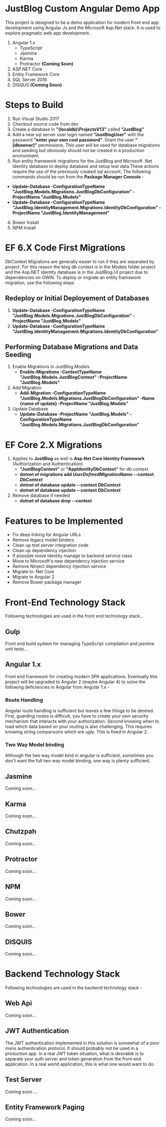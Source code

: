 # JustBlog Custom Angular Demo App

This project is designed to be a demo application for modern front end app development
using Angular Js and the Microsoft Asp.Net stack. It is used to explore pragmatic web app development.

1. Angular 1.x
    * TypeScript
    * Jasmine
    * Karma
    * Protractor __(Coming Soon)__
2. ASP.NET Core
3. Entity Framework Core
4. SQL Server 2016
7. DISQUS __(Coming Soon)__

# Steps to Build

1. Run Visual Studio 2017
2. Checkout source code from dev
4. Create a database in __"(localdb)\ProjectsV13"__ called __"JustBlog"__
5. Add a new sql server user login named __"JustBlogUser"__ with the password __"enter your own cool password"__.
    Grant the user __"[dbowner]"__ permissions. This user will be used for database migrations and seeding
     but obviously should not be created in a production environment.
3. Run entity framework migrations for the JustBlog and Microsoft .Net Identity 
    database to deploy database and setup test data.These actions require
    the use of the previously created sql account. The following commands should be 
    run from the __Package Manager Console__ -
  - __Update-Database -ConfigurationTypeName "JustBlog.Models.Migrations.JustBlogDbConfiguration" -ProjectName "JustBlog.Models"__ 
  - __Update-Database -ConfigurationTypeName "JustBlog.IdentityManagement.Migrations.IdentityDbConfiguration" -ProjectName "JustBlog.IdentityManagement"__
4. Bower Install
5. NPM Install

# EF 6.X Code First Migrations
DbContext Migrations are generally easier to run if they are separated by project. For this
reason the blog db context is in the Models folder project and the Asp.NET identity database
is in the JustBlog.UI project due to dependencies on OWIN. To deploy or migrate an entity framework migration,
use the following steps

## Redeploy or Initial Deployement of Databases
1. __Update-Database -ConfigurationTypeName "JustBlog.Models.Migrations.JustBlogDbConfiguration" -ProjectName "JustBlog.Models"__ 
2. __Update-Database -ConfigurationTypeName "JustBlog.IdentityManagement.Migrations.IdentityDbConfiguration"__


## Performing Database Migrations and Data Seeding
1. Enable Migrations in JustBlog.Models
    - __Enable-Migrations -ContextTypeName "JustBlog.Models.JustBlogContext" -ProjectName "JustBlog.Models"__
2. Add Migration
    - __Add-Migration -ConfigurationTypeName "JustBlog.Models.Migrations.JustBlogDbConfiguration" -Name {name of update} -ProjectName "JustBlog.Models"__
3. Update Database
    - __Update-Database -ProjectName "JustBlog.Models" -ConfigurationTypeName "JustBlog.Models.Migrations.JustBlogDbConfiguration"__

# EF Core 2.X Migrations
1. Applies to __JustBlog__ as well is __Asp.Net Core Identity Framework__ (Authorization and Authentication)
    - __"JustBlogContext"__ or __"AppIdentityDbContext"__ for db context
    - __dotnet ef migrations  add _UserDefinedMigrationName_ --context _DbContext___
    - __dotnet ef database update --context _DbContext___
    - __dotnet ef database update --context _DbContext___
3. Remove database if needed
    - __dotnet ef database drop --context <DbContext>__


# Features to be Implemented
- Fix deep linking for Angular URLs
- Remove legacy model binders
- Clean up test server integration code
- Clean up dependency injection
- If possible move identity manage to backend service class
- Move to Microsoft's new dependency injection service
- Remove Ninject dependency injection service
- Migrate to .Net Core
- Migrate to Angular 2
- Remove Bower package manager

# Front-End Technology Stack
Following technologies are used in the front end technology stack...

## Gulp
Front end build system for managing TypeScript compilation and jasmine unit tests...

## Angular 1.x
Front end framework for creating modern SPA applications. Eventually this project will be upgraded to
Angular 2 (maybe Angular 4) to solve the following deficiencies in Angular from Angular 1.x -

### Route Handling
Angular route handling is sufficient but leaves a few things to be desired. First, guarding routes is difficult,
you have to create your own security mechanism that interacts with your authorization. Second
knowing when to load which data based on your routing is also challenging. This requires 
knowing string comparisons which are ugly. This is fixed in Angular 2.

### Two Way Model binding
Although the two way model bind in angular is sufficient, sometimes you don't want the full
two way model binding, one way is plenty sufficient. 

## Jasmine
Coming soon...

## Karma
Coming soon...

## Chutzpah
Coming soon...

## Protractor
Coming soon...

## NPM
Coming soon...

## Bower
Coming soon...

## DISQUIS
Coming soon...

# Backend Technology Stack
Following technologies are used in the backend technology stack -

## Web Api
Coming soon...


## JWT Authentication
The JWT authentication implemented in this solution is somewhat of a poor mans authentication
protocol. It should probably not be used in a production app. In a real JWT token
situation, what is desirable is to separate your auth server and token generation
from the front end application. In a real world application, this is what one would want to do.

## Test Server
Coming soon ...

## Entity Framework Paging
Coming soon...

